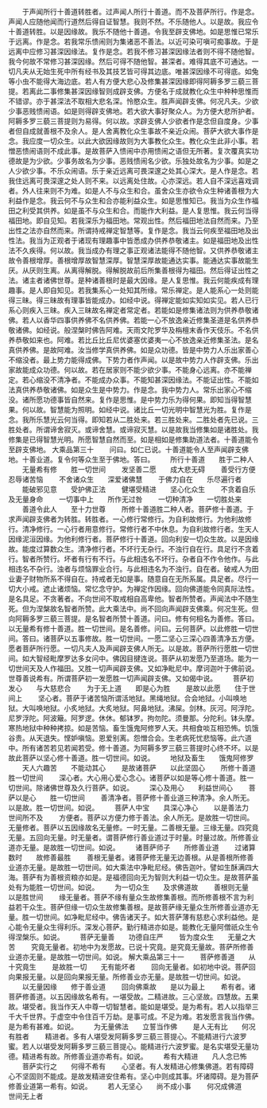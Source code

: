 <!-- { "loadSidebar": true } -->
　　于声闻所行十善道转胜者。过声闻人所行十善道。而不及菩萨所行。作是念。声闻人应随他闻而行道然后得自证智慧。我则不然。不乐随他人。以是故。我应令十善道转胜。以是因缘故。我乐不随他十善道。令我至辟支佛地。如是思惟已常乐于远离。作是念。若我常乐愦闹则为集诸恶不善法。以近可染可嗔可痴事故。于是远离中应修习甚深因缘法。复作是念。若我不修习甚深因缘法者则不得不随他智。我今何故不常修习甚深因缘。然后可得不随他智。甚深者。难得其底不可通达。一切凡夫从无始生死中所有经书及其技艺皆可得其边底。唯甚深因缘不可得底。如兔等小虫不能得大海边底。若人有方便大悲心及修集甚深因缘即得阿耨多罗三藐三菩提。若离此二事修集甚深因缘智则成辟支佛。方便名于成就教化众生中种种思惟而不错谬。亦于甚深法不取相大悲名深。怜愍众生。胜声闻辟支佛。何况凡夫。少欲少事恶贱愦闹语。如是则得辟支佛地。若大欲大事好聚众人。为方便大悲所护者。阿耨多罗三藐三菩提则为易得。何以故。求辟支佛人少欲者作是念但自度身。少事者但自成就善根不及余人。是人舍离教化众生事故不亲近众闹。菩萨大欲大事作是念。我应度一切众生。以此大欲因缘故则为大事教化众生。教化众生此非小事。若憎恶愦闹语则不成此事。是故菩萨入愦闹中亦用愦闹之语但无所著。复次覆真实功德故是为少欲。少事务故名为少事。恶贱愦闹名少欲。乐独处故名为少事。如是之人少欲少事。不乐众闹语。乐于亲近远离可畏深邃之处其心深大。是人作是念。若我住远离可畏深邃之处人则不来。以远离处住故。心亦深远。若人自不深远喜戏调者。外人往来则不为难。如是人不与众生和合。虽舍众生亦欲令众生种诸善根为大利益作是念。我云何不与众生和合亦能利益众生。如是思惟知已。我当为众生作福田之利受其供养。如是虽不与众生和合。而能作大利益。是人复思惟。我云何当得福田地。即自见知。若我深乐为福田地。常观出性。然后福田地法自然而来。乃至出性之法亦自然而来。所谓持戒禅定智慧等。复作是念。我当云何疾至福田地及出性法。我当为正观者于诸现有理趣事中皆悉成办供养恭敬诸主。如是福田地及出性法不久疾得。何以故。我当成办有理之事正观诸法能得不随他智。又供养恭敬诸主故令善根增厚。善根增厚故智慧深厚。智慧深厚故能通达实事。能通达实事故能生厌。从厌则生离。从离得解脱。得解脱故前后所集善根得为福田。然后得证出性之法。诸主者诸佛世尊。是种诸善根时是最大因缘。是人复思惟。我云何能疾成有理趣事。是人即自知见。若我集系心一处知其所缘。常乐禅定。是人能系心一处则能得三昧。得三昧故有理事皆能成办。如经中说。得禅定能如实知如实见。若人已行系心则疾入三昧。疾入三昧故名禅定者常定者。若能如是修集诸法则为供养恭敬诸佛。若人以香华四事供养佛不名供养佛。若能一心不放逸亲近修集圣道是名供养恭敬诸佛。如经说。般涅槃时佛告阿难。天雨文陀罗华及栴檀末香作天伎乐。不名供养恭敬如来也。阿难。若比丘比丘尼优婆塞优婆夷一心不放逸亲近修集圣法。是名真供养佛。是故阿难。汝当修学真供养佛。如是众功德。皆是中势力人乐出家善心不缩没者。最上势力能得成佛。下势力者作声闻。以是故中势力人作辟支佛。乐出家故能成众功德。何以故。若在居家则不能少欲少事。不能身心远离。亦不能禅定。若心缩没不清净者。不能成办众事。不能知甚深因缘法。不能证出性。不能如法真供养恭敬诸佛。如是众生是中势力。作是念。我中势力人。常乐出家心不缩没。诸所愿功德事皆自然来。复作是思惟。是中势力乐为得何果。即知当得智慧果。何以故。智慧能为照明。如经中说。诸比丘一切光明中智慧光为胜。复作是念。我所乐慧光云何当得。即知若从二胜处来。若三胜处来。二胜处者先已说。三胜处者。所谓谛舍寂灭。或谛舍慧。或谛寂灭慧。以是故我当修集如是诸胜处。我修集是已得智慧光明。所愿智慧自然而至。如是相如是修集助道法者。十善道能令至辟支佛地。
大乘品第三十
　　问曰。如仁已说。十善道能令人至声闻辟支佛地。十善业道。复令何等众生至于佛地。答曰。
　　所行十善道　　胜于二种人
　　无量希有修　　胜一切世间
　　发坚善二愿　　成大悲无碍
　　善受行方便　　忍辱诸苦恼
　　不舍诸众生　　深爱诸佛慧
　　于佛力自在　　乐尽遍行者
　　能破邪见意　　受护佛正法
　　健堪受精进　　坚心化众生
　　不贪着自乐　　及无量身命
　　一切事中上　　所作无过咎
　　一切种清净　　一切胜处来
　　善道令此人　　至十力世尊
　　所修十善道胜二种人者。菩萨修十善道。于求声闻辟支佛者为转胜。转胜者。一心修行常修行。为自利故修行。为他利故修行。清净修行。一心行者用意修行。常修行者不中休息。为自利故修行者。生天人因缘泥洹因缘。为他利修行者。菩萨修行十善道。回向利安一切众生故。以是因缘故。能度过算数众生。清净修行者。不坏行无杂行。不浊行自在行。具足行不贪着行。智者所赞行。坏者有行有不行。与此相违名不坏行。杂者自不作令他作。与此相违名不杂行。浊者与烦恼罪业合行。与此相违名为不浊行。自在者。破戒人为田业妻子财物所系不得自在。持戒者无如是事。随意自在无所系属。具足者。尽行一切大小戒。遮止诸烦恼。常忆念守护。为禅定作因缘。回向佛道能令同真际法性。是名具足。不贪著者。不向世间不取戒相自高卑他。智者所赞者。声闻法中不随生死。但为涅槃故名智者所赞。此大乘法中。尚不回向声闻辟支佛乘。何况生死。但向阿耨多罗三藐三菩提。是名智者所赞十善道。问曰。修有何相名为善修。答曰。以无量希有修十善道。胜一切世间。是名善修。问曰。云何菩萨。以此修胜一切世间。答曰。诸菩萨以五事修故。胜一切世间。一愿二坚心三深心四善清净五方便。愿者菩萨所行愿。一切凡夫人及声闻辟支佛人所无。以是故。菩萨所行愿胜一切世间。如大智经毗摩罗达多女问中。佛因目揵连说。菩萨从初发愿乃至道场。能为一切世间天及人作福田。又胜一切声闻辟支佛。又如净毗尼中。摩诃迦叶于佛前说。世尊善说希有。所谓菩萨初一发愿胜一切声闻辟支佛。又如偈中说。
　　菩萨初发心　　与大慈悲合
　　为于无上道　　即是心为胜
　　是故以此愿　　住于世间上
　　坚心者。菩萨于诸苦恼所谓活地狱。黑绳地狱。合会地狱。小叫唤地狱。大叫唤地狱。小炙地狱。大炙地狱。阿鼻地狱。沸屎。剑林。灰河。阿浮陀。尼罗浮陀。阿波簸。阿罗逻。休休。郁钵罗。拘勿陀。须曼那。分陀利。钵头摩。寒热地狱中种种拷掠。如是苦恼。畜生饿鬼阿修罗人天。共相食啖互相恐怖。饥饿谷贵。从天退失。悭妒嗔恼。恩爱别离。怨憎合会。生老病死忧悲恼等。此六道中。所有诸苦若见若闻若受。修十善道。为阿耨多罗三藐三菩提时心终不坏。以是故此菩萨以坚心修十善道。胜一切世间。如说。
　　地狱及畜生　　饿鬼阿修罗
　　天人六趣苦　　不能动其心
　　是故诸菩萨　　以此坚固心
　　所修十善道　　胜一切世间
　　深心者。大心用心爱心念心。诸菩萨以如是等心修十善道。胜一切世间。除诸佛世尊及久行菩萨。如说。
　　深心及用心　　利益世间心
　　菩萨以是心　　胜一切世间
　　善清净者。菩萨修十善业道三种清净。余人所无。以是故。胜一切世间。如说。
　　菩萨人中宝　　具深心净心
　　以是善法力　　世间所不及
　　方便者。菩萨以方便力修于善法。余人所无。是故胜一切世间。无量修者。菩萨以五因缘故名无量修。一时无量。二善根无量。三缘无量。四究竟无量。五回向无量。时无量者。谓菩萨修行善业道过于时量。时量过故。所修善业道亦无量。是故胜一切世间。如说。
　　诸菩萨师子　　所修善业道
　　过诸算数时　　故修善最胜
　　善根无量者。诸菩萨修无量无边善根。从是善根所修善业道亦无量。是故胜一切世间。如大乘法中净毗尼经。佛告迦叶。譬如生酥满四大海。菩萨有为善根资粮亦如是。是福德回向无为智则大利益一切众生。是故菩萨虽处有为能胜一切世间。如说。
　　为一切众生　　及求佛道故
　　善根则无量　　以是胜世间
　　缘无量者。菩萨不缘有量众生故修集善根。而所修善根不言为利益若干众生。菩萨但缘一切众生故修集善根。是故菩萨缘无量众生所修善业道亦无量。胜一切世间。如净毗尼经中。佛告诸天子。如大菩萨薄有慈悲心求利益他。是心能令无量众生得利乐。深发心菩萨。勤行精进亦如是。能教化无量阿僧祇众生令得涅槃乐。如说。
　　菩萨无量善　　功德自庄严
　　皆为度众生　　无量之大苦
　　究竟无量者。初地中为发愿故。已说十究竟。是究竟无量故。菩萨所修善业道亦无量。是故胜一切世间。如说。
解大乘品第三十一
　　菩萨修善道　　从十究竟生
　　是故胜一切　　无有能坏者
　　回向无量者。如初地中说。菩萨回向果报无量。以是回向果报无量。所修善业亦无量。是故胜一切世间。如说。
　　以无量因缘　　修于善业道
　　回向佛乘故　　是以为最上
　　希有者。诸菩萨修善道。以五因缘故名希有。一堪受故。二精进故。三心坚故。四慧故。五果故。堪受者。我当作天人中尊一切智慧者。能如是堪受。是为希有。若人以指举三千大千世界。于虚空中令住百千万劫。是事可成。不足为难。若发愿言我当作佛。是为希有甚难。如说。
　　为无量佛法　　立誓当作佛
　　是人无有比　　何况有胜者
　　精进者。多有人堪受发阿耨多罗三藐三菩提心。不能精进行六波罗蜜。若人以堪受发阿耨多罗三藐三菩提心。能精进行六波罗蜜。是名实堪受无量功德。精进希有故。所修善业道亦希有。如说。
　　希有大精进　　凡人念已怖
　　菩萨实行之　　何得不希有
　　心坚者。有人发精进心修集佛道。若有障碍心不坚固则不能成。是故发精进安住希有。坚心中则成其事。坏诸障碍。是为菩萨修善业道第一希有。如说。
　　若人无坚心　　尚不成小事
　　何况成佛道　　世间无上者
